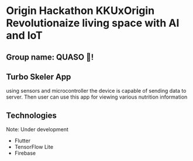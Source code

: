 # Origin Hackathon KKUxOrigin Revolutionaize living space with AI and IoT

## Group name: QUASO 🥐!

## Turbo Skeler App

using sensors and microcontroller the device is capable of sending data to server. Then user can use this app for viewing various nutrition information

## Technologies
Note: Under development
- Flutter
- TensorFlow Lite
- Firebase
